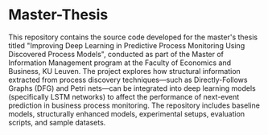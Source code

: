 # Master-Thesis
This repository contains the source code developed for the master's thesis titled "Improving Deep Learning in Predictive Process Monitoring Using Discovered Process Models", conducted as part of the Master of Information Management program at the Faculty of Economics and Business, KU Leuven.
The project explores how structural information extracted from process discovery techniques—such as Directly-Follows Graphs (DFG) and Petri nets—can be integrated into deep learning models (specifically LSTM networks) to affect the performance of next-event prediction in business process monitoring. The repository includes baseline models, structurally enhanced models, experimental setups, evaluation scripts, and sample datasets.
